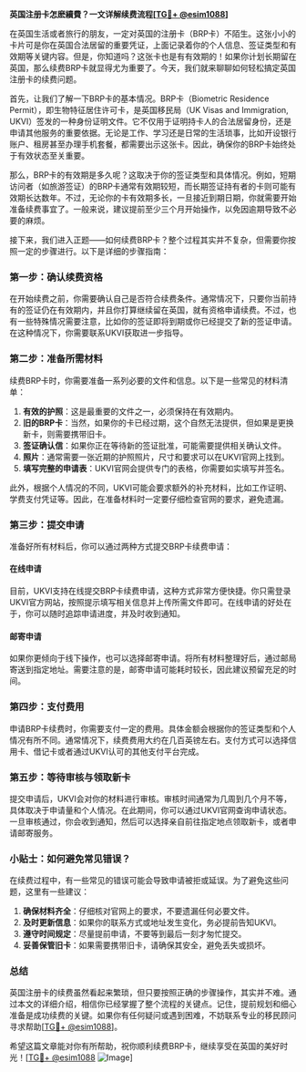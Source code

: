 **英国注册卡怎麽續費？一文详解续费流程[[TG💪+ @esim1088](https://t.me/s/esim1088)]**

在英国生活或者旅行的朋友，一定对英国的注册卡（BRP卡）不陌生。这张小小的卡片可是你在英国合法居留的重要凭证，上面记录着你的个人信息、签证类型和有效期等关键内容。但是，你知道吗？这张卡也是有有效期的！如果你计划长期留在英国，那么续费BRP卡就显得尤为重要了。今天，我们就来聊聊如何轻松搞定英国注册卡的续费问题。

首先，让我们了解一下BRP卡的基本情况。BRP卡（Biometric Residence Permit），即生物特征居住许可卡，是英国移民局（UK Visas and Immigration, UKVI）签发的一种身份证明文件。它不仅用于证明持卡人的合法居留身份，还是申请其他服务的重要依据。无论是工作、学习还是日常的生活琐事，比如开设银行账户、租房甚至办理手机套餐，都需要出示这张卡。因此，确保你的BRP卡始终处于有效状态至关重要。

那么，BRP卡的有效期是多久呢？这取决于你的签证类型和具体情况。例如，短期访问者（如旅游签证）的BRP卡通常有效期较短，而长期签证持有者的卡则可能有效期长达数年。不过，无论你的卡有效期多长，一旦接近到期日期，你就需要开始准备续费事宜了。一般来说，建议提前至少三个月开始操作，以免因逾期导致不必要的麻烦。

接下来，我们进入正题——如何续费BRP卡？整个过程其实并不复杂，但需要你按照一定的步骤进行。以下是详细的步骤指南：

### 第一步：确认续费资格

在开始续费之前，你需要确认自己是否符合续费条件。通常情况下，只要你当前持有的签证仍在有效期内，并且你打算继续留在英国，就有资格申请续费。不过，也有一些特殊情况需要注意，比如你的签证即将到期或你已经提交了新的签证申请。在这种情况下，你需要联系UKVI获取进一步指导。

### 第二步：准备所需材料

续费BRP卡时，你需要准备一系列必要的文件和信息。以下是一些常见的材料清单：

1. **有效的护照**：这是最重要的文件之一，必须保持在有效期内。
2. **旧的BRP卡**：当然，如果你的卡已经过期，这个自然无法提供，但如果是更换新卡，则需要携带旧卡。
3. **签证确认信**：如果你正在等待新的签证批准，可能需要提供相关确认文件。
4. **照片**：通常需要一张近期的护照照片，尺寸和要求可以在UKVI官网上找到。
5. **填写完整的申请表**：UKVI官网会提供专门的表格，你需要如实填写并签名。

此外，根据个人情况的不同，UKVI可能会要求额外的补充材料，比如工作证明、学费支付凭证等。因此，在准备材料时一定要仔细检查官网的要求，避免遗漏。

### 第三步：提交申请

准备好所有材料后，你可以通过两种方式提交BRP卡续费申请：

#### 在线申请

目前，UKVI支持在线提交BRP卡续费申请，这种方式非常方便快捷。你只需登录UKVI官方网站，按照提示填写相关信息并上传所需文件即可。在线申请的好处在于，你可以随时追踪申请进度，并及时收到通知。

#### 邮寄申请

如果你更倾向于线下操作，也可以选择邮寄申请。将所有材料整理好后，通过邮局寄送到指定地址。需要注意的是，邮寄申请可能耗时较长，因此建议预留充足的时间。

### 第四步：支付费用

申请BRP卡续费时，你需要支付一定的费用。具体金额会根据你的签证类型和个人情况有所不同。通常情况下，续费费用大约在几百英镑左右。支付方式可以选择信用卡、借记卡或者通过UKVI认可的其他支付平台完成。

### 第五步：等待审核与领取新卡

提交申请后，UKVI会对你的材料进行审核。审核时间通常为几周到几个月不等，具体取决于申请量和个人情况。在此期间，你可以通过UKVI官网查询申请状态。一旦审核通过，你会收到通知，然后可以选择亲自前往指定地点领取新卡，或者申请邮寄服务。

### 小贴士：如何避免常见错误？

在续费过程中，有一些常见的错误可能会导致申请被拒或延误。为了避免这些问题，这里有一些建议：

1. **确保材料齐全**：仔细核对官网上的要求，不要遗漏任何必要文件。
2. **及时更新信息**：如果你的联系方式或地址发生变化，务必提前告知UKVI。
3. **遵守时间规定**：尽量提前申请，不要等到最后一刻才匆忙提交。
4. **妥善保管旧卡**：如果需要携带旧卡，请确保其安全，避免丢失或损坏。

### 总结

英国注册卡的续费虽然看起来繁琐，但只要按照正确的步骤操作，其实并不难。通过本文的详细介绍，相信你已经掌握了整个流程的关键点。记住，提前规划和细心准备是成功续费的关键。如果你有任何疑问或遇到困难，不妨联系专业的移民顾问寻求帮助[[TG💪+ @esim1088](https://t.me/s/esim1088)]。

希望这篇文章能对你有所帮助，祝你顺利续费BRP卡，继续享受在英国的美好时光！[[TG💪+ @esim1088](https://t.me/s/esim1088) ![Image](https://i.postimg.cc/4NQfJmqS/Snipaste-2025-05-13-00-14-12.png)]